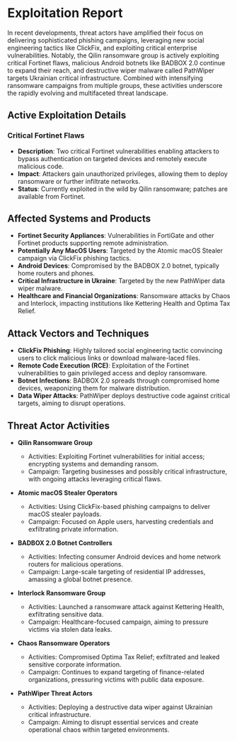 # Exploitation Report

In recent developments, threat actors have amplified their focus on delivering sophisticated phishing campaigns, leveraging new social engineering tactics like ClickFix, and exploiting critical enterprise vulnerabilities. Notably, the Qilin ransomware group is actively exploiting critical Fortinet flaws, malicious Android botnets like BADBOX 2.0 continue to expand their reach, and destructive wiper malware called PathWiper targets Ukrainian critical infrastructure. Combined with intensifying ransomware campaigns from multiple groups, these activities underscore the rapidly evolving and multifaceted threat landscape.

## Active Exploitation Details

### Critical Fortinet Flaws
- **Description**: Two critical Fortinet vulnerabilities enabling attackers to bypass authentication on targeted devices and remotely execute malicious code.
- **Impact**: Attackers gain unauthorized privileges, allowing them to deploy ransomware or further infiltrate networks.
- **Status**: Currently exploited in the wild by Qilin ransomware; patches are available from Fortinet.
  
## Affected Systems and Products

- **Fortinet Security Appliances**: Vulnerabilities in FortiGate and other Fortinet products supporting remote administration.  
- **Potentially Any MacOS Users**: Targeted by the Atomic macOS Stealer campaign via ClickFix phishing tactics.  
- **Android Devices**: Compromised by the BADBOX 2.0 botnet, typically home routers and phones.  
- **Critical Infrastructure in Ukraine**: Targeted by the new PathWiper data wiper malware.  
- **Healthcare and Financial Organizations**: Ransomware attacks by Chaos and Interlock, impacting institutions like Kettering Health and Optima Tax Relief.

## Attack Vectors and Techniques

- **ClickFix Phishing**: Highly tailored social engineering tactic convincing users to click malicious links or download malware-laced files.  
- **Remote Code Execution (RCE)**: Exploitation of the Fortinet vulnerabilities to gain privileged access and deploy ransomware.  
- **Botnet Infections**: BADBOX 2.0 spreads through compromised home devices, weaponizing them for malware distribution.  
- **Data Wiper Attacks**: PathWiper deploys destructive code against critical targets, aiming to disrupt operations.

## Threat Actor Activities

- **Qilin Ransomware Group**  
  - Activities: Exploiting Fortinet vulnerabilities for initial access; encrypting systems and demanding ransom.  
  - Campaign: Targeting businesses and possibly critical infrastructure, with ongoing attacks leveraging critical flaws.

- **Atomic macOS Stealer Operators**  
  - Activities: Using ClickFix-based phishing campaigns to deliver macOS stealer payloads.  
  - Campaign: Focused on Apple users, harvesting credentials and exfiltrating private information.

- **BADBOX 2.0 Botnet Controllers**  
  - Activities: Infecting consumer Android devices and home network routers for malicious operations.  
  - Campaign: Large-scale targeting of residential IP addresses, amassing a global botnet presence.

- **Interlock Ransomware Group**  
  - Activities: Launched a ransomware attack against Kettering Health, exfiltrating sensitive data.  
  - Campaign: Healthcare-focused campaign, aiming to pressure victims via stolen data leaks.

- **Chaos Ransomware Operators**  
  - Activities: Compromised Optima Tax Relief; exfiltrated and leaked sensitive corporate information.  
  - Campaign: Continues to expand targeting of finance-related organizations, pressuring victims with public data exposure.

- **PathWiper Threat Actors**  
  - Activities: Deploying a destructive data wiper against Ukrainian critical infrastructure.  
  - Campaign: Aiming to disrupt essential services and create operational chaos within targeted environments.